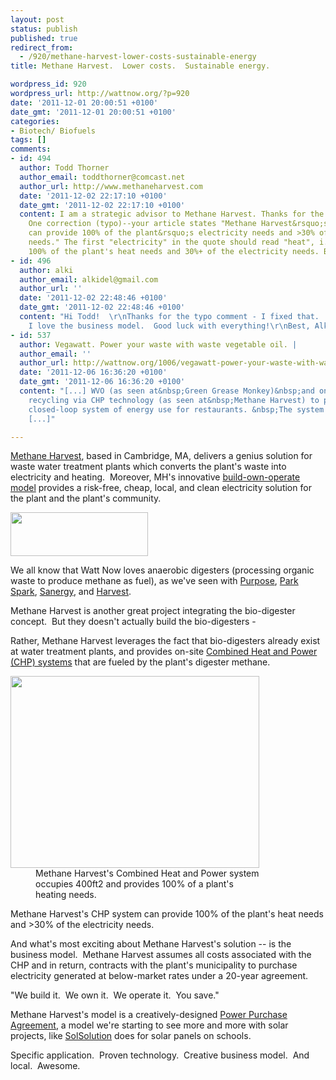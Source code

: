 ```yaml
---
layout: post
status: publish
published: true
redirect_from:
  - /920/methane-harvest-lower-costs-sustainable-energy
title: Methane Harvest.  Lower costs.  Sustainable energy.

wordpress_id: 920
wordpress_url: http://wattnow.org/?p=920
date: '2011-12-01 20:00:51 +0100'
date_gmt: '2011-12-01 20:00:51 +0100'
categories:
- Biotech/ Biofuels
tags: []
comments:
- id: 494
  author: Todd Thorner
  author_email: toddthorner@comcast.net
  author_url: http://www.methaneharvest.com
  date: '2011-12-02 22:17:10 +0100'
  date_gmt: '2011-12-02 22:17:10 +0100'
  content: I am a strategic advisor to Methane Harvest. Thanks for the shout out.
    One correction (typo)--your article states "Methane Harvest&rsquo;s CHP system
    can provide 100% of the plant&rsquo;s electricity needs and >30% of the electricity
    needs." The first "electricity" in the quote should read "heat", i.e. we provide
    100% of the plant's heat needs and 30%+ of the electricity needs. Best, Todd Thorner
- id: 496
  author: alki
  author_email: alkidel@gmail.com
  author_url: ''
  date: '2011-12-02 22:48:46 +0100'
  date_gmt: '2011-12-02 22:48:46 +0100'
  content: "Hi Todd!  \r\nThanks for the typo comment - I fixed that.  \r\nAgain,
    I love the business model.  Good luck with everything!\r\nBest, Alki"
- id: 537
  author: Vegawatt. Power your waste with waste vegetable oil. |
  author_email: ''
  author_url: http://wattnow.org/1006/vegawatt-power-your-waste-with-waste-vegetable-oil
  date: '2011-12-06 16:36:20 +0100'
  date_gmt: '2011-12-06 16:36:20 +0100'
  content: "[...] WVO (as seen at&nbsp;Green Grease Monkey)&nbsp;and on-site waste
    recycling via CHP technology (as seen at&nbsp;Methane Harvest) to provide a fantastic
    closed-loop system of energy use for restaurants. &nbsp;The system saves money,
    [...]"

---
```

<p><a href="http://www.methaneharvest.com/chp/index.php">Methane Harvest</a>, based in Cambridge, MA, delivers a genius solution for waste water treatment plants which converts the plant's waste into electricity and heating. &nbsp;Moreover, MH's innovative <a href="http://www.methaneharvest.com/solution/index.php">build-own-operate model</a>&nbsp;provides a risk-free, cheap, local, and clean electricity solution for the plant and the plant's community.</p>
<p><a href="{{ 'assets/from-wordpress/uploads/2011/12/methaneharvest_logo.jpg' | relative_url }}"><img class="alignnone size-full wp-image-921" title="methaneharvest_logo" src="{{ 'assets/from-wordpress/uploads/2011/12/methaneharvest_logo.jpg' | relative_url }}" alt="" width="220" height="70" /></a></p>
<p>We all know that Watt Now loves anaerobic digesters (processing organic waste to produce methane as fuel), as we've seen with <a title="Purpose Energy, Inc." href="http://wattnow.org/27/purpose-energy-inc">Purpose</a>, <a title="The Power of Dog Poop" href="http://wattnow.org/79/the-power-of-dog-poop">Park Spark</a>, <a title="Sanergy. Building Sustainable Sanitation in Urban Slums." href="http://wattnow.org/254/sanergy-building-sustainable-sanitation-in-urban-slums">Sanergy</a>, and <a title="Harvest Power.  The new generation in organics management." href="http://wattnow.org/473/harvest-power-the-new-generation-in-organics-management">Harvest</a>.</p>
<p>Methane Harvest is another great project integrating the bio-digester concept. &nbsp;But they doesn't actually build the bio-digesters -</p>
<p>Rather, Methane Harvest leverages the fact that bio-digesters already exist at water treatment plants, and provides on-site&nbsp;<a href="http://www.methaneharvest.com/solution/index.php">Combined Heat and Power (CHP) systems</a>&nbsp;that are fueled by the plant's digester methane.</p>
<div class="mceTemp" >
<dl id="attachment_922" class="wp-caption alignnone" style="width: 408px;">
<dt class="wp-caption-dt"><a href="{{ 'assets/from-wordpress/uploads/2011/12/Screen-Shot-2011-12-01-at-2.45.07-PM.png' | relative_url }}"><img class="size-full wp-image-922   " title="Screen Shot 2011-12-01 at 2.45.07 PM" src="{{ 'assets/from-wordpress/uploads/2011/12/Screen-Shot-2011-12-01-at-2.45.07-PM.png' | relative_url }}" alt="" width="398" height="307" /></a></dt>
<dd class="wp-caption-dd">Methane Harvest's Combined Heat and Power system occupies 400ft2 and provides 100% of a plant's heating needs.</dd>
</dl>
</div>
<p>Methane Harvest's CHP system can provide 100% of the plant's heat needs and >30% of the electricity needs.</p>
<p>And what's most exciting about Methane Harvest's solution -- is the business model. &nbsp;Methane Harvest assumes all costs associated with the CHP and in return, contracts with the plant's municipality to purchase electricity generated at below-market rates under a 20-year agreement.</p>
<p>"We build it. &nbsp;We own it. &nbsp;We operate it. &nbsp;You save."</p>
<p>Methane Harvest's model is a creatively-designed&nbsp;<a href="http://en.wikipedia.org/wiki/Power_Purchase_Agreement">Power Purchase Agreement</a>, a model we're starting to see more and more with solar projects, like <a title="SolSolution.  Clean energy for education." href="http://wattnow.org/505/solsolution-clean-energy-for-education">SolSolution</a>&nbsp;does for solar panels on schools.</p>
<p>Specific application. &nbsp;Proven technology. &nbsp;Creative business model. &nbsp;And local. &nbsp;Awesome.</p>
